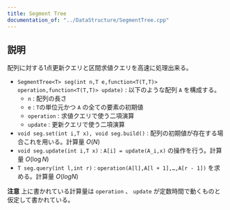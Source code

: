 ```yaml
---
title: Segment Tree
documentation_of: "../DataStructure/SegmentTree.cpp"
---
```


## 説明

配列に対する1点更新クエリと区間求値クエリを高速に処理出来る。

- `SegmentTree<T> seg(int n,T e,function<T(T,T)> operation,function<T(T,T)> update)` : 以下のような配列 `A` を構成する。
    - `n` : 配列の長さ
    - `e` : `T`の単位元かつ `A` の全ての要素の初期値
    - `operation` : 求値クエリで使う二項演算
    - `update` : 更新クエリで使う二項演算
- `void seg.set(int i,T x), void seg.build()` : 配列の初期値が存在する場合これを用いる。計算量 $O(N)$
- `void seg.update(int i,T x)` : `A[i] = update(A_i,x)` の操作を行う。計算量 $O(\log N)$
- `T seg.query(int l,int r)` : `operation(A[l],A[l + 1],…,A[r - 1])` を求める。計算量 $O(log N)$

**注意** 上に書かれている計算量は `operation` 、 `update` が定数時間で動くものと仮定して書かれている。
